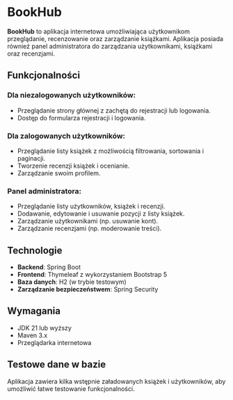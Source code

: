 # BookHub

**BookHub** to aplikacja internetowa umożliwiająca użytkownikom przeglądanie, recenzowanie oraz zarządzanie książkami. Aplikacja posiada również panel administratora do zarządzania użytkownikami, książkami oraz recenzjami.

## Funkcjonalności

### Dla niezalogowanych użytkowników:
- Przeglądanie strony głównej z zachętą do rejestracji lub logowania.
- Dostęp do formularza rejestracji i logowania.

### Dla zalogowanych użytkowników:
- Przeglądanie listy książek z możliwością filtrowania, sortowania i paginacji.
- Tworzenie recenzji książek i ocenianie.
- Zarządzanie swoim profilem.

### Panel administratora:
- Przeglądanie listy użytkowników, książek i recenzji.
- Dodawanie, edytowanie i usuwanie pozycji z listy książek.
- Zarządzanie użytkownikami (np. usuwanie kont).
- Zarządzanie recenzjami (np. moderowanie treści).

## Technologie

- **Backend**: Spring Boot
- **Frontend**: Thymeleaf z wykorzystaniem Bootstrap 5
- **Baza danych**: H2 (w trybie testowym)
- **Zarządzanie bezpieczeństwem**: Spring Security

## Wymagania

- JDK 21 lub wyższy
- Maven 3.x
- Przeglądarka internetowa

## Testowe dane w bazie

Aplikacja zawiera kilka wstępnie załadowanych książek i użytkowników, aby umożliwić łatwe testowanie funkcjonalności.
